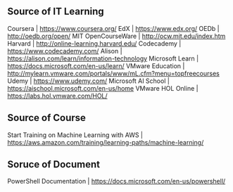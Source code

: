 ## Source of IT Learning

Coursera | <https://www.coursera.org/>
EdX | <https://www.edx.org/>
OEDb | <http://oedb.org/open/>
MIT OpenCourseWare | <http://ocw.mit.edu/index.htm>
Harvard | <http://online-learning.harvard.edu/>
Codecademy | <https://www.codecademy.com/>
Alison | <https://alison.com/learn/information-technology>
Microsoft Learn | <https://docs.microsoft.com/en-us/learn/>
VMware Education | <http://mylearn.vmware.com/portals/www/mL.cfm?menu=topfreecourses>
Udemy | <https://www.udemy.com/>
Microsoft AI School | <https://aischool.microsoft.com/en-us/home>
VMware HOL Online | <https://labs.hol.vmware.com/HOL/>


## Source of Course

Start Training on Machine Learning with AWS | <https://aws.amazon.com/training/learning-paths/machine-learning/>


## Soruce of Document

PowerShell Documentation | <https://docs.microsoft.com/en-us/powershell/>
